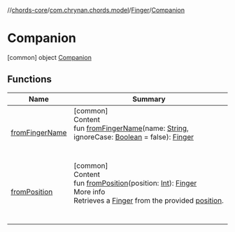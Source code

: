 //[chords-core](../../../../index.md)/[com.chrynan.chords.model](../../index.md)/[Finger](../index.md)/[Companion](index.md)



# Companion  
 [common] object [Companion](index.md)   


## Functions  
  
|  Name |  Summary | 
|---|---|
| <a name="com.chrynan.chords.model/Finger.Companion/fromFingerName/#kotlin.String#kotlin.Boolean/PointingToDeclaration/"></a>[fromFingerName](from-finger-name.md)| <a name="com.chrynan.chords.model/Finger.Companion/fromFingerName/#kotlin.String#kotlin.Boolean/PointingToDeclaration/"></a>[common]  <br>Content  <br>fun [fromFingerName](from-finger-name.md)(name: [String](https://kotlinlang.org/api/latest/jvm/stdlib/kotlin/-string/index.html), ignoreCase: [Boolean](https://kotlinlang.org/api/latest/jvm/stdlib/kotlin/-boolean/index.html) = false): [Finger](../index.md)  <br><br><br>|
| <a name="com.chrynan.chords.model/Finger.Companion/fromPosition/#kotlin.Int/PointingToDeclaration/"></a>[fromPosition](from-position.md)| <a name="com.chrynan.chords.model/Finger.Companion/fromPosition/#kotlin.Int/PointingToDeclaration/"></a>[common]  <br>Content  <br>fun [fromPosition](from-position.md)(position: [Int](https://kotlinlang.org/api/latest/jvm/stdlib/kotlin/-int/index.html)): [Finger](../index.md)  <br>More info  <br>Retrieves a [Finger](../index.md) from the provided [position](from-position.md).  <br><br><br>|

